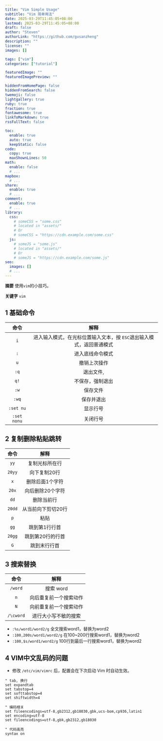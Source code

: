 ```yaml
---
title: "Vim Simple Usage"
subtitle: "Vim 简单用法"
date: 2025-03-29T11:45:05+08:00
lastmod: 2025-03-29T11:45:05+08:00
draft: false
author: "Steven"
authorLink: "https://github.com/gusanzheng"
description: ""
license: ""
images: []

tags: ["vim"]
categories: ["tutorial"]

featuredImage: ""
featuredImagePreview: ""

hiddenFromHomePage: false
hiddenFromSearch: false
twemoji: false
lightgallery: true
ruby: true
fraction: true
fontawesome: true
linkToMarkdown: true
rssFullText: false

toc:
  enable: true
  auto: true
  keepStatic: false
code:
  copy: true
  maxShownLines: 50
math:
  enable: false
  # ...
mapbox:
  # ...
share:
  enable: true
  # ...
comment:
  enable: true
  # ...
library:
  css:
    # someCSS = "some.css"
    # located in "assets/"
    # Or
    # someCSS = "https://cdn.example.com/some.css"
  js:
    # someJS = "some.js"
    # located in "assets/"
    # Or
    # someJS = "https://cdn.example.com/some.js"
seo:
  images: []
  # ...
---
```


**摘要**
使用`vim`的小技巧。

**关键字**
`vim`

<!--more-->

## 1 基础命令
|    命令     |                                 解释                                 |
| :---------: | :------------------------------------------------------------------: |
|     `i`     | 进入输入模式，在光标位置输入文本，按 `ESC`退出输入模式，返回普通模式 |
|     `:`     |                           进入底线命令模式                           |
|     `u`     |                             撤销上次操作                             |
|    `:q`     |                              退出文件,                               |
|    `q!`     |                           不保存，强制退出                           |
|    `:w`     |                               保存文件                               |
|    `:wq`    |                              保存并退出                              |
|  `:set nu`  |                               显示行号                               |
| `:set nonu` |                               关闭行号                               |

## 2 复制删除粘贴跳转
|  命令  |        解释        |
| :----: | :----------------: |
|  `yy`  |   复制光标所在行   |
| `20yy` |    向下复制20行    |
|  `x`   |  删除后面1个字符   |
| `20x`  |  向后删除20个字符  |
|  `dd`  |     删除当前行     |
| `20dd` | 从当前向下剪切20行 |
|  `p`   |        粘贴        |
|  `gg`  |   跳到第1行行首    |
| `20gg` |  跳到第20行的行首  |
|  `G`   |    跳到末行行首    |

## 3 搜索替换
|   命令    |          解释          |
| :-------: | :--------------------: |
|  `/word`  |       搜索 word        |
|    `n`    | 向后重复前一个搜索动作 |
|    `N`    | 向前重复前一个搜索动作 |
| `/\cword` |  进行大小写不敏的搜索  |

- `:%s/word1/word2/g` 全文搜索word1，替换为word2
- `:100,200s/word1/word2/g` 在100~200行搜索word1，替换为word2
- `:100,$s/word1/word2/g` 100行到最后一行搜索word1，替换为word2

## 4 VIM中文乱码的问题

- 修改 `/etc/vim/vimrc` 后，配置会在下次启动 Vim 时自动生效。

```text
" tab, 换行
set expandtab 
set tabstop=4
set softtabstop=4
set shiftwidth=4

" 编码相关
set fileencodings=utf-8,gb2312,gb18030,gbk,ucs-bom,cp936,latin1
set encoding=utf-8
set fileencodings=utf-8,gbk,gb2312,gb18030

" 代码高亮
syntax on
```